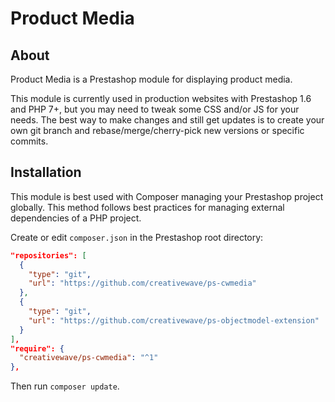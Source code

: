 # Product Media

## About

Product Media is a Prestashop module for displaying product media.

This module is currently used in production websites with Prestashop 1.6 and PHP 7+, but you may need to tweak some CSS and/or JS for your needs. The best way to make changes and still get updates is to create your own git branch and rebase/merge/cherry-pick new versions or specific commits.

## Installation

This module is best used with Composer managing your Prestashop project globally. This method follows best practices for managing external dependencies of a PHP project.

Create or edit `composer.json` in the Prestashop root directory:

```json
"repositories": [
  {
    "type": "git",
    "url": "https://github.com/creativewave/ps-cwmedia"
  },
  {
    "type": "git",
    "url": "https://github.com/creativewave/ps-objectmodel-extension"
  }
],
"require": {
  "creativewave/ps-cwmedia": "^1"
},

```

Then run `composer update`.
